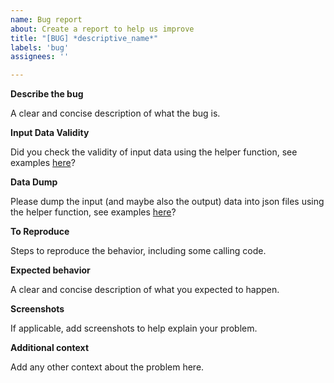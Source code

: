 ```yaml
---
name: Bug report
about: Create a report to help us improve
title: "[BUG] *descriptive_name*"
labels: 'bug'
assignees: ''

---
```


**Describe the bug**

A clear and concise description of what the bug is.

**Input Data Validity**

Did you check the validity of input data using the helper function, see examples
[here](https://power-grid-model.readthedocs.io/en/stable/examples/Validation%20Examples.html)?

**Data Dump**

Please dump the input (and maybe also the output) data into json files using the helper function, see examples
[here](https://power-grid-model.readthedocs.io/en/stable/examples/Make%20Test%20Dataset.html#export-to-json)?

**To Reproduce**

Steps to reproduce the behavior, including some calling code.


**Expected behavior**

A clear and concise description of what you expected to happen.

**Screenshots**

If applicable, add screenshots to help explain your problem.

**Additional context**

Add any other context about the problem here.
